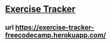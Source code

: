 # [Exercise Tracker](https://www.freecodecamp.org/learn/apis-and-microservices/apis-and-microservices-projects/exercise-tracker)

## url <https://exercise-tracker-freecodecamp.herokuapp.com/> 